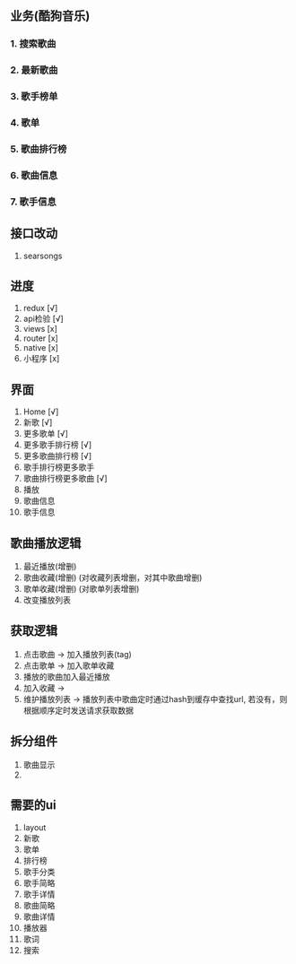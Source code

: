 ## 业务(酷狗音乐)
### 1. 搜索歌曲
### 2. 最新歌曲
### 3. 歌手榜单
### 4. 歌单
### 5. 歌曲排行榜
### 6. 歌曲信息
### 7. 歌手信息

## 接口改动
1. searsongs

## 进度
1. redux [√]
2. api检验 [√]
3. views [x]
4. router [x]
5. native [x]
6. 小程序 [x]

## 界面
1. Home [√]
2. 新歌 [√]
3. 更多歌单 [√]
4. 更多歌手排行榜 [√]
5. 更多歌曲排行榜 [√]
6. 歌手排行榜更多歌手
7. 歌曲排行榜更多歌曲 [√]
8. 播放
9. 歌曲信息
10. 歌手信息
## 歌曲播放逻辑
1. 最近播放(增删)
2. 歌曲收藏(增删) (对收藏列表增删，对其中歌曲增删)
3. 歌单收藏(增删) (对歌单列表增删)
4. 改变播放列表 

## 获取逻辑
1. 点击歌曲 -> 加入播放列表(tag)
2. 点击歌单 -> 加入歌单收藏
3. 播放的歌曲加入最近播放
4. 加入收藏 -> 
5. 维护播放列表 -> 播放列表中歌曲定时通过hash到缓存中查找url, 若没有，则根据顺序定时发送请求获取数据


## 拆分组件
1. 歌曲显示
2. 
## 需要的ui
1. layout
2. 新歌
3. 歌单
4. 排行榜
5. 歌手分类
6. 歌手简略
7. 歌手详情
8. 歌曲简略
9. 歌曲详情
10. 播放器
11. 歌词
12. 搜索
